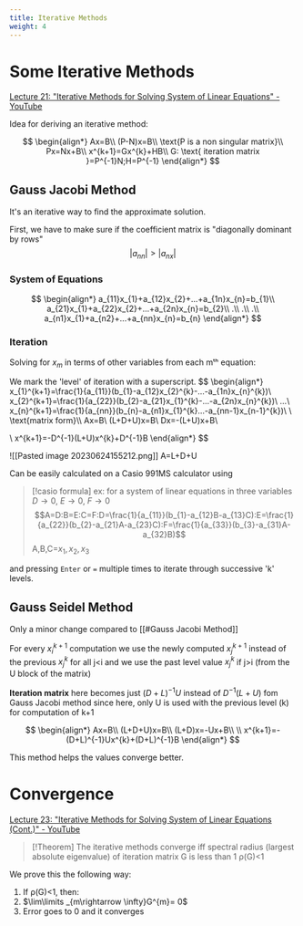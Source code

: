 ```yaml
---
title: Iterative Methods
weight: 4
---
```

# Some Iterative Methods

[Lecture 21: "Iterative Methods for Solving System of Linear Equations" - YouTube](https://youtu.be/gTOJOgp0VcE?t=1043)

Idea for deriving an iterative method:

$$
\begin{align*}
Ax=B\\
(P-N)x=B\\
\text{P is a non singular matrix}\\
Px=Nx+B\\
x^{k+1}=Gx^{k}+HB\\
G: \text{ iteration matrix }=P^{-1}N;H=P^{-1}
\end{align*}
$$

## Gauss Jacobi Method

It's an iterative way to find the approximate solution.

First, we have to make sure if the coefficient matrix is "diagonally dominant by rows"
$$
|a_{nn}|>|a_{nx}|
$$

### System of Equations

$$
\begin{align*}
a_{11}x_{1}+a_{12}x_{2}+...+a_{1n}x_{n}=b_{1}\\
a_{21}x_{1}+a_{22}x_{2}+...+a_{2n}x_{n}=b_{2}\\
.\\
.\\
.\\
a_{n1}x_{1}+a_{n2}+...+a_{nn}x_{n}=b_{n}
\end{align*}
$$

### Iteration

Solving for $x_m$ in terms of other variables from each mᵗʰ equation:

We mark the 'level' of iteration with a superscript.
$$
\begin{align*}
x_{1}^{k+1}=\frac{1}{a_{11}}(b_{1}-a_{12}x_{2}^{k}-...-a_{1n}x_{n}^{k})\\
x_{2}^{k+1}=\frac{1}{a_{22}}(b_{2}-a_{21}x_{1}^{k}-...-a_{2n}x_{n}^{k})\\
...\\
x_{n}^{k+1}=\frac{1}{a_{nn}}(b_{n}-a_{n1}x_{1}^{k}...-a_{nn-1}x_{n-1}^{k})\\
\\
\text{matrix form}\\\\
Ax=B\\
(L+D+U)x=B\\
Dx=-(L+U)x+B\\

\\
x^{k+1}=-D^{-1}(L+U)x^{k}+D^{-1}B
\end{align*}
$$

![[Pasted image 20230624155212.png]]
A=L+D+U

Can be easily calculated on a Casio 991MS calculator using

> [!casio formula]
> ex: for a system of linear equations in three variables
> $D\rightarrow0$, $E\rightarrow0$, $F\rightarrow0$
> $$A=D:B=E:C=F:D=\frac{1}{a_{11}}(b_{1}-a_{12}B-a_{13}C):E=\frac{1}{a_{22}}(b_{2}-a_{21}A-a_{23}C):F=\frac{1}{a_{33}}(b_{3}-a_{31}A-a_{32}B)$$
> A,B,C=$x_{1},x_{2},x_{3}$

and pressing `Enter` or `=` multiple times to iterate through successive 'k' levels.


## Gauss Seidel Method

Only a minor change compared to [[#Gauss Jacobi Method]]

For every $x_{i}^{k+1}$ computation we use the newly computed $x_{j}^{k+1}$ instead of the previous $x_{j}^{k}$ for all j\<i and we use the past level value $x_{j}^{k}$ if j\>i (from the U block of the matrix)

**Iteration matrix** here becomes just $(D+L)^{-1}U$ instead of $D^{-1}(L+U)$ fom Gauss Jacobi method since here, only U is used with the previous level (k) for computation of k+1

$$
\begin{align*}
Ax=B\\
(L+D+U)x=B\\
(L+D)x=-Ux+B\\
\\
x^{k+1}=-(D+L)^{-1}Ux^{k}+(D+L)^{-1}B
\end{align*}
$$

This method helps the values converge better.

# Convergence
[Lecture 23: "Iterative Methods for Solving System of Linear Equations (Cont.)" - YouTube](https://youtu.be/_P97OSej8nk)

> [!Theorem]
> The iterative methods converge iff spectral radius (largest absolute eigenvalue) of iteration matrix G is less than 1
> ρ(G)<1

We prove this the following way:
1. If ρ(G)<1, then:
2. $\lim\limits _{m\rightarrow \infty}G^{m}= 0$
3. Error goes to 0 and it converges
